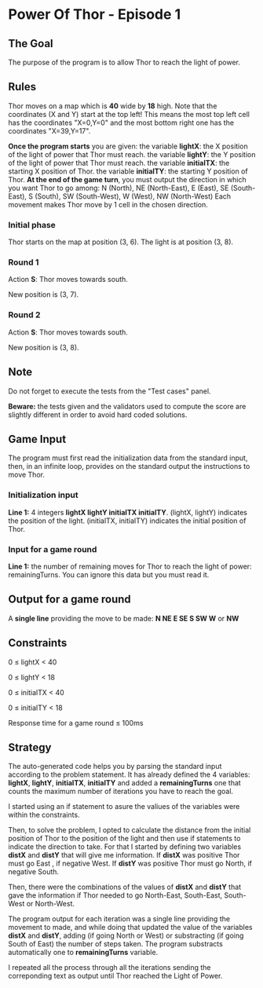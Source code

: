 # Power Of Thor - Episode 1
## The Goal
The purpose of the program is to allow Thor to reach the light of power.
## Rules
Thor moves on a map which is **40** wide by **18** high. Note that the coordinates (X and Y) start at the top left! This means the most top left cell has the coordinates "X=0,Y=0" and the most bottom right one has the coordinates "X=39,Y=17".

**Once the program starts** you are given:
the variable **lightX**: the X position of the light of power that Thor must reach.
the variable **lightY**: the Y position of the light of power that Thor must reach.
the variable **initialTX**: the starting X position of Thor.
the variable **initialTY**: the starting Y position of Thor.
**At the end of the game turn**, you must output the direction in which you want Thor to go among: N (North), NE (North-East), E (East), SE (South-East), S (South), SW (South-West), W (West), NW (North-West)
Each movement makes Thor move by 1 cell in the chosen direction.

### Initial phase
Thor starts on the map at position (3, 6). The light is at position (3, 8).
### Round 1
Action **S**: Thor moves towards south.

New position is (3, 7).

### Round 2
Action **S**: Thor moves towards south.

New position is (3, 8).

## Note
Do not forget to execute the tests from the "Test cases" panel.

**Beware:** the tests given and the validators used to compute the score are slightly different in order to avoid hard coded solutions.

## Game Input
The program must first read the initialization data from the standard input, then, in an infinite loop, provides on the standard output the instructions to move Thor.

### Initialization input
**Line 1:** 4 integers **lightX lightY initialTX initialTY**. (lightX, lightY) indicates the position of the light. (initialTX, initialTY) indicates the initial position of Thor.

### Input for a game round
**Line 1:** the number of remaining moves for Thor to reach the light of power: remainingTurns. You can ignore this data but you must read it.

## Output for a game round
A **single line** providing the move to be made: **N NE E SE S SW W** or **NW**

## Constraints

0 ≤ lightX < 40

0 ≤ lightY < 18

0 ≤ initialTX < 40

0 ≤ initialTY < 18

Response time for a game round ≤ 100ms

## Strategy
The auto-generated code helps you by parsing the standard input according to the problem statement. It has already defined the 4 variables: **lightX**, **lightY**, **initialTX**, **initialTY** and added a **remainingTurns** one that counts the maximum number of iterations you have to reach the goal. 

I started using an if statement to asure the valiues of the variables were within the constraints.

Then, to solve the problem, I opted to calculate the distance from the initial position of Thor to the position of the light and then use if statements to indicate the direction to take. For that I started by defining two variables **distX** and **distY** that will give me information. If **distX** was positive Thor must go East , if negative West. If **distY** was positive Thor must go North, if negative South.

Then, there were the combinations of the values of **distX** and **distY** that gave the information if Thor needed to go North-East, South-East, South-West or North-West.

The program output for each iteration was a single line providing the movement to made, and while doing that updated the value of the variables **distX** and **distY**, adding (if going North or West) or substracting (if going South of East) the number of steps taken. The program substracts automatically one to **remainingTurns** variable. 

I repeated all the process through all the iterations sending the correponding text as output until Thor reached the Light of Power.
